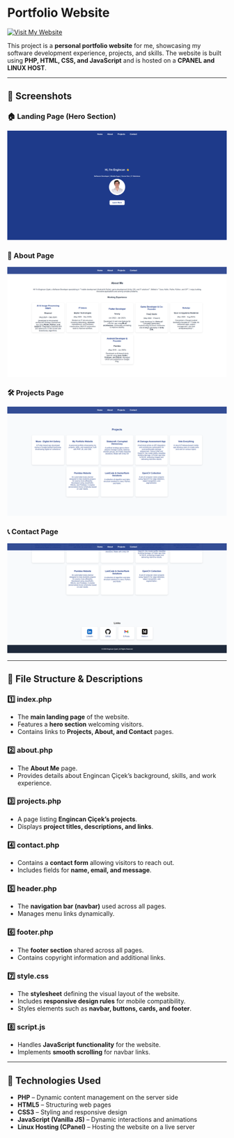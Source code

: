 # Portfolio Website

[![Visit My Website](https://img.shields.io/badge/Visit-Website-blue?style=for-the-badge)](https://engincancicek.com)

This project is a **personal portfolio website** for me, showcasing my software development experience, projects, and skills. The website is built using **PHP, HTML, CSS, and JavaScript** and is hosted on a **CPANEL and LINUX HOST**.

---

## 📸 Screenshots

### 🏠 Landing Page (Hero Section)
![Hero Section](SS/web1.png)

### 👤 About Page
![About Page](SS/web2.png)

### 🛠️ Projects Page
![Projects Page](SS/web3.png)

### 📞 Contact Page
![Contact Page](SS/web4.png)

---

## 📂 File Structure & Descriptions

### 1️⃣ **index.php**
   - The **main landing page** of the website.
   - Features a **hero section** welcoming visitors.
   - Contains links to **Projects, About, and Contact** pages.

### 2️⃣ **about.php**
   - The **About Me** page.
   - Provides details about Engincan Çiçek’s background, skills, and work experience.

### 3️⃣ **projects.php**
   - A page listing **Engincan Çiçek’s projects**.
   - Displays **project titles, descriptions, and links**.

### 4️⃣ **contact.php**
   - Contains a **contact form** allowing visitors to reach out.
   - Includes fields for **name, email, and message**.

### 5️⃣ **header.php**
   - The **navigation bar (navbar)** used across all pages.
   - Manages menu links dynamically.

### 6️⃣ **footer.php**
   - The **footer section** shared across all pages.
   - Contains copyright information and additional links.

### 7️⃣ **style.css**
   - The **stylesheet** defining the visual layout of the website.
   - Includes **responsive design rules** for mobile compatibility.
   - Styles elements such as **navbar, buttons, cards, and footer**.

### 8️⃣ **script.js**
   - Handles **JavaScript functionality** for the website.
   - Implements **smooth scrolling** for navbar links.

---

## 🚀 Technologies Used
- **PHP** – Dynamic content management on the server side
- **HTML5** – Structuring web pages
- **CSS3** – Styling and responsive design
- **JavaScript (Vanilla JS)** – Dynamic interactions and animations
- **Linux Hosting (CPanel)** – Hosting the website on a live server
